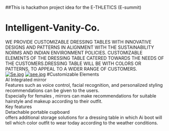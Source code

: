 ##This is hackathon project idea for the E-THLETICS (E-summit)



# Intelligent-Vanity-Co.

WE PROVIDE CUSTOMIZABLE DRESSING TABLES WITH
INNOVATIVE DESIGNS AND PATTERNS IN ALIGNMENT
WITH THE SUSTAINABILITY NORMS AND INDIAN
ENVIRONMENT POLICIES. CUSTOMIZABLE ELEMENTS OF
THE DRESSING TABLE CATERED TOWARDS THE NEEDS OF
THE CUSTOMERS.DRESSING TABLE WILL BE WITH
COLORS OR PATTERNS, TO APPEAL TO A WIDER RANGE
OF CUSTOMERS.
<br>
[![Se.jpg](https://i.postimg.cc/Mp2RgwXS/Se.jpg)](https://postimg.cc/svmvZtp6)
[![see.jpg](https://i.postimg.cc/8CGYpxX8/see.jpg)](https://postimg.cc/Wd98SYPS)
#Customizable Elements<br>
AI Integrated mirror<br>
Features such as voice control, facial recognition,
and personalized styling recommendations can be
given to the users.<br>
Especially for females , mirrors can make
recommendations for suitable hairstyle and
makeup according to their outfit.<br>
Key features<br>
Detachable portable cupboard<br>
offers additional storage solutions for a dressing
table in which Ai boot will tell which color outfit to
wear today according to the weather conditions.
